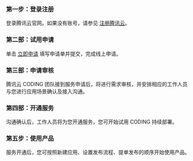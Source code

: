 ### 第一步：登录注册
登录腾讯云官网。如果没有账号，请参见 [注册腾讯云](https://www.qcloud.com/document/product/378/8415)。

### 第二部：试用申请
单击 [立即申请](https://cloud.tencent.com/apply/p/e9ghf5g2h3d) 填写申请单并提交，完成线上申请。

### 第三部：申请审核
腾讯云 CODING 团队接到服务申请后，将进行需求审核，并安排相应的工作人员与您进行应用场景确认及接入沟通。

### 第四部：开通服务
沟通确认后，工作人员将为您开通服务，您可开始试用 CODING 持续部署。

### 第五步：使用产品
服务开通后，您可按照新建应用、设置发布流程、提单发布的顺序开始使用产品。

